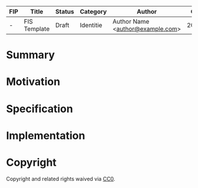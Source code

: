 | FIP   | Title         | Status | Category               | Author                                     | Created    |
| ----- | ------------- | ------ | ---------------------- | ------------------------------------------ | ---------- |
| -     | FIS Template  | Draft  | Identitie       | Author Name \<<author@example.com>\>       | 20190506   |



# Summary


# Motivation


# Specification


# Implementation


# Copyright

Copyright and related rights waived via
[CC0](https://creativecommons.org/publicdomain/zero/1.0/).

